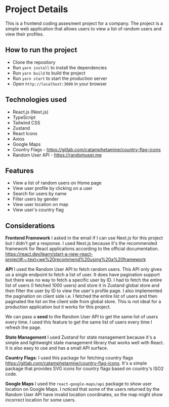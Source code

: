 # Project Details

This is a frontend coding assesment project for a company. The project is a simple web application that allows users to view a list of random users and view their profiles.

## How to run the project

- Clone the repository
- Run `yarn install` to install the dependencies
- Run `yarn build` to build the project
- Run `yarn start` to start the production server
- Open `http://localhost:3000` in your browser

## Technologies used

- React.js (Next.js)
- TypeScript
- Tailwind CSS
- Zustand
- React Icons
- Axios
- Google Maps
- Country Flags - https://gitlab.com/catamphetamine/country-flag-icons
- Random User API - https://randomuser.me

## Features

- View a list of random users on Home page
- View user profile by clicking on a user
- Search for users by name
- Filter users by gender
- View user location on map
- View user's country flag

## Considerations

**Frontend Framework**
I asked in the email if I can use Next.js for this project but I didn't get a response. I used Next.js because it's the recommended framework for React applications according to the official documentation.
https://react.dev/learn/start-a-new-react-project#:~:text=we%20recommend%20using%20a%20framework

**API**
I used the Random User API to fetch random users. This API only gives us a single endpoint to fetch a list of user. It does have pagination support but there was no way to fetch a specific user by ID. I had to fetch the entire list of users (I fetched 1000 users) and store it in Zustand global store and then filter the user by ID to view the user's profile page. I also implemented the pagination on client side i.e. I fetched the entire list of users and then paginated the list on the client side from global store. This is not ideal for a production application but it works for this project.

We can pass a **seed** to the Random User API to get the same list of users every time. I used this feature to get the same list of users every time I refresh the page.

**State Management**
I used Zustand for state management because it's a simple and lightweight state management library that works well with React. It is also easy to use and has a small API surface.

**Country Flags**:
I used this package for fetching country flags https://gitlab.com/catamphetamine/country-flag-icons. It's a simple package that provides SVG icons for country flags based on country's ISO2 code.

**Google Maps**
I used the `react-google-maps/api` package to show user location on Google Maps. I noticed that some of the users returned by the Random User API have invalid location coordinates, so the map might show incorrect location for some users.
